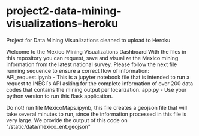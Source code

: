 # project2-data-mining-visualizations-heroku
Project for Data Mining Visualizations cleaned to upload to Heroku

Welcome to the Mexico Mining Visualizations Dashboard
With the files in this repository you can request, save and visualize the Mexico mining information from the latest national survey.
Please follow the next file running sequence to ensure a correct flow of information:
API_request.ipynb - This is a jupyter notebook file that is intended to run a request to INEGI´s API asking for the complete information of over 200
		data codes that contains the mining output per localization.
app.py - Use your python version to run this flask application.

Do not! run file MexicoMaps.ipynb, this file creates a geojson file that will take several minutes to run, since the information processed
in this file is very large. We provide the output of this code on "/static/data/mexico_ent.geojson"


